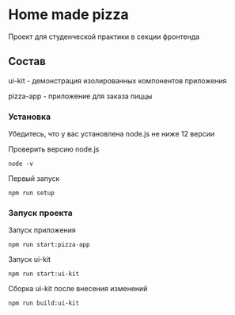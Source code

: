 # Home made pizza

Проект для студенческой практики в секции фронтенда

## Состав

ui-kit - демонстрация изолированных компонентов приложения

pizza-app - приложение для заказа пиццы

### Установка

Убедитесь, что у вас установлена node.js не ниже 12 версии

Проверить версию node.js

```
node -v
```

Первый запуск

```
npm run setup
```

### Запуск проекта

Запуск приложения

```
npm run start:pizza-app
```

Запуск ui-kit

```
npm run start:ui-kit
```

Сборка ui-kit после внесения изменений

```
npm run build:ui-kit
```
